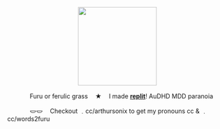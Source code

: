 <p align="center">
<img src="https://file.garden/Zksm3X9ssmyz7mne/Untitled93_20240521195109.png"<width="180" height="180">
</p>

ㅤㅤㅤㅤFuru or ferulic grassㅤ ★ㅤ I made [**replit**](https://replit.com/@sebastiansis/twinkl)! AuDHD MDD paranoia

ㅤㅤㅤㅤ𐃬𐃬ㅤ Checkout ﹒cc/arthursonix to get my pronouns cc & ﹒cc/words2furu